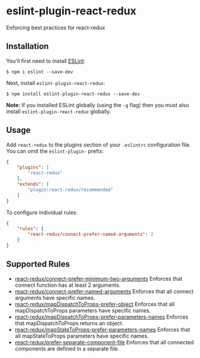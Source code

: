 # eslint-plugin-react-redux

Enforcing best practices for react-redux

## Installation

You'll first need to install [ESLint](http://eslint.org):

```
$ npm i eslint --save-dev
```

Next, install `eslint-plugin-react-redux`:

```
$ npm install eslint-plugin-react-redux --save-dev
```

**Note:** If you installed ESLint globally (using the `-g` flag) then you must also install `eslint-plugin-react-redux` globally.

## Usage

Add `react-redux` to the plugins section of your `.eslintrc` configuration file. You can omit the `eslint-plugin-` prefix:

```json
{
    "plugins": [
        "react-redux"
    ],
    "extends": [
        "plugin:react-redux/recommended"
    ]
}
```


To configure individual rules:

```json
{
    "rules": {
        "react-redux/connect-prefer-named-arguments": 2
    }
}
```

## Supported Rules

* [react-redux/connect-prefer-minimum-two-arguments](docs/rules/connect-prefer-minimum-two-arguments.md) Enforces that connect function has at least 2 arguments.
* [react-redux/connect-prefer-named-arguments](docs/rules/connect-prefer-named-arguments.md) Enforces that all connect arguments have specific names.
* [react-redux/mapDispatchToProps-prefer-object](docs/rules/mapDispatchToProps-prefer-object.md) Enforces that all mapDispatchToProps parameters have specific names.
* [react-redux/mapDispatchToProps-prefer-parameters-names](docs/rules/mapDispatchToProps-prefer-parameters-names.md)  Enforces that mapDispatchToProps returns an object.
* [react-redux/mapStateToProps-prefer-parameters-names](docs/rules/mapStateToProps-prefer-parameters-names.md) Enforces that all mapStateToProps parameters have specific names.
* [react-redux/prefer-separate-component-file](docs/rules/prefer-separate-component-file.md) Enforces that all connected components are defined in a separate file.
